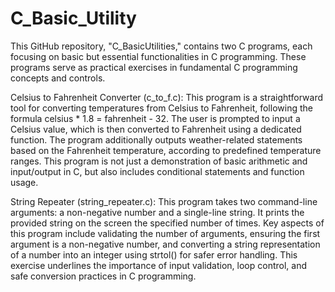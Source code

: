 # C_Basic_Utility
This GitHub repository, "C_BasicUtilities," contains two C programs, each focusing on basic but essential functionalities in C programming. These programs serve as practical exercises in fundamental C programming concepts and controls.

Celsius to Fahrenheit Converter (c_to_f.c): This program is a straightforward tool for converting temperatures from Celsius to Fahrenheit, following the formula celsius * 1.8 = fahrenheit - 32. The user is prompted to input a Celsius value, which is then converted to Fahrenheit using a dedicated function. The program additionally outputs weather-related statements based on the Fahrenheit temperature, according to predefined temperature ranges. This program is not just a demonstration of basic arithmetic and input/output in C, but also includes conditional statements and function usage.

String Repeater (string_repeater.c): This program takes two command-line arguments: a non-negative number and a single-line string. It prints the provided string on the screen the specified number of times. Key aspects of this program include validating the number of arguments, ensuring the first argument is a non-negative number, and converting a string representation of a number into an integer using strtol() for safer error handling. This exercise underlines the importance of input validation, loop control, and safe conversion practices in C programming.

